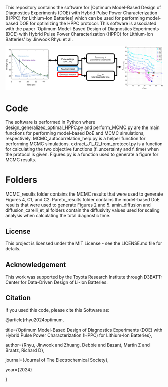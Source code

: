 This repository contains the software for [Optimum Model-Based Design of Diagnostics Experiments (DOE) with Hybrid Pulse Power Characterization (HPPC) for Lithium-Ion Batteries] which can be used for performing model-based DOE for optimizing the HPPC protocol. This software is associated with the paper 'Optimum Model-Based Design of Diagnostics Experiments (DOE) with Hybrid Pulse Power Characterization (HPPC) for Lithium-Ion Batteries' by Jinwook Rhyu et al.

![alt text](https://github.com/JinwookRhyu/Model-based-DOE-with-HPPC-for-LiB/blob/main/graphical_abstract.jpg?raw=true)

# Code

The software is performed in Python where design_generalized_optimal_HPPC.py and perform_MCMC.py are the main functions for performing model-based DoE and MCMC simulations, respectively.
MCMC_autocorrelation_help.py is a helper function for performing MCMC simulations.
extract_J1_J2_from_protocol.py is a function for calculating the two objective functions (f_uncertainty and f_time) when the protocol is given.
Figures.py is a function used to generate a figure for MCMC results.

# Folders

MCMC_results folder contains the MCMC results that were used to generate Figures 4, C1, and C2.
Pareto_results folder contains the model-based DoE results that were used to generate Figures 2 and 5.
amin_diffusion and diffusion_carelli_et_al folders contain the diffusivity values used for scaling analysis when calculating the total diagnostic time.

## License

This project is licensed under the MIT License - see the LICENSE.md file for details.

## Acknowledgement

This work was supported by the Toyota Research Institute through D3BATT: Center for Data-Driven Design of Li-Ion Batteries.

## Citation

If you used this code, please cite this Software as:

@article{rhyu2024optimum,

  title={Optimum Model-Based Design of Diagnostics Experiments (DOE) with Hybrid Pulse Power Characterization (HPPC) for Lithium-Ion Batteries},
  
  author={Rhyu, Jinwook and Zhuang, Debbie and Bazant, Martin Z and Braatz, Richard D},
  
  journal={Journal of The Electrochemical Society},
  
  year={2024}
  
}
